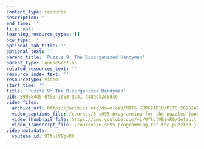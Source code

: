 ```yaml
---
content_type: resource
description: ''
end_time: ''
file: null
learning_resource_types: []
ocw_type: ''
optional_tab_title: ''
optional_text: ''
parent_title: 'Puzzle 9: The Disorganized Handyman'
parent_type: CourseSection
related_resources_text: ''
resource_index_text: ''
resourcetype: Video
start_time: ''
title: 'Puzzle 9: The Disorganized Handyman'
uid: 59d584d5-df50-1c53-d241-d48eda2c8d4e
video_files:
  archive_url: https://archive.org/download/MIT6.S095IAP18/MIT6_S095IAP18_Puzzle_09_300k.mp4
  video_captions_file: /courses/6-s095-programming-for-the-puzzled-january-iap-2018/e6a38ae0153953018e571e06ad9fde7c_9TtLlVBjvR0.vtt
  video_thumbnail_file: https://img.youtube.com/vi/9TtLlVBjvR0/default.jpg
  video_transcript_file: /courses/6-s095-programming-for-the-puzzled-january-iap-2018/e28839a31ed2b5c954dc7466d01a8db1_9TtLlVBjvR0.pdf
video_metadata:
  youtube_id: 9TtLlVBjvR0
---
```

